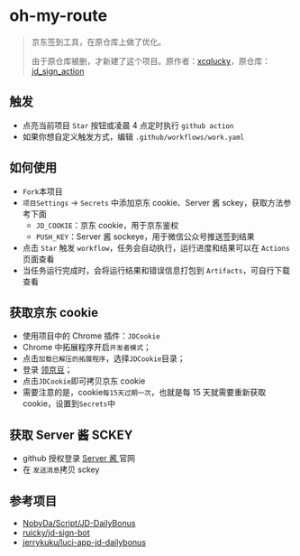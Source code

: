 # oh-my-route

> 京东签到工具，在原仓库上做了优化。
>
> 由于原仓库被删，才新建了这个项目。原作者：[xcqlucky](https://github.com/xcqlucky)，原仓库：[jd_sign_action](https://github.com/xcqlucky/JD_Sign_Action)

## 触发

- 点亮当前项目 `Star` 按钮或凌晨 4 点定时执行 `github action`
- 如果你想自定义触发方式，编辑 `.github/workflows/work.yaml`

## 如何使用

- `Fork`本项目
- `项目Settings` -> `Secrets` 中添加京东 cookie、Server 酱 sckey，获取方法参考下面
  - `JD_COOKIE`：京东 cookie，用于京东鉴权
  - `PUSH_KEY`：Server 酱 sockeye，用于微信公众号推送签到结果
- 点击 `Star` 触发 `workflow`，任务会自动执行，运行进度和结果可以在 `Actions` 页面查看
- 当任务运行完成时，会将运行结果和错误信息打包到 `Artifacts`，可自行下载查看

## 获取京东 cookie

- 使用项目中的 Chrome 插件：`JDCookie`
- Chrome 中拓展程序开启`开发者模式`；
- 点击`加载已解压的拓展程序`，选择`JDCookie`目录；
- 登录 [领京豆](https://bean.m.jd.com/)；
- 点击`JDCookie`即可拷贝京东 cookie
- 需要注意的是，cookie`每15天过期一次`，也就是每 15 天就需要重新获取 cookie，设置到`Secrets`中

## 获取 Server 酱 SCKEY

- github 授权登录 [Server 酱 ](http://sc.ftqq.com/3.version)官网
- 在 `发送消息`拷贝 sckey

## 参考项目

- [NobyDa/Script/JD-DailyBonus](https://github.com/NobyDa/Script/blob/master/JD-DailyBonus/JD_DailyBonus.js)
- [ruicky/jd-sign-bot](https://github.com/ruicky/jd_sign_bot)
- [jerrykuku/luci-app-jd-dailybonus](https://github.com/jerrykuku/luci-app-jd-dailybonus)
